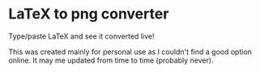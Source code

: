 # LaTeX to png converter
Type/paste LaTeX and see it converted live!  

This was created mainly for personal use as I couldn't find a good option online. It may me updated from time to time (probably never).
